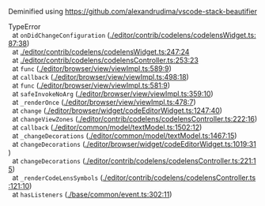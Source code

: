 Deminified using https://github.com/alexandrudima/vscode-stack-beautifier

TypeError<br/>&nbsp;&nbsp;at&nbsp;`onDidChangeConfiguration`&nbsp;([./editor/contrib/codelens/codelensWidget.ts:87:38](https://github.com/Microsoft/vscode/blob/ebe9ea85a0a0bb087dccc98949542605dfc51f6f/src/vs/./editor/contrib/codelens/codelensWidget.ts#L87))<br/>&nbsp;&nbsp;at&nbsp;[./editor/contrib/codelens/codelensWidget.ts:247:24](https://github.com/Microsoft/vscode/blob/ebe9ea85a0a0bb087dccc98949542605dfc51f6f/src/vs/./editor/contrib/codelens/codelensWidget.ts#L247)<br/>&nbsp;&nbsp;at&nbsp;[./editor/contrib/codelens/codelensController.ts:253:23](https://github.com/Microsoft/vscode/blob/ebe9ea85a0a0bb087dccc98949542605dfc51f6f/src/vs/./editor/contrib/codelens/codelensController.ts#L253)<br/>&nbsp;&nbsp;at&nbsp;`func`&nbsp;([./editor/browser/view/viewImpl.ts:589:9](https://github.com/Microsoft/vscode/blob/ebe9ea85a0a0bb087dccc98949542605dfc51f6f/src/vs/./editor/browser/view/viewImpl.ts#L589))<br/>&nbsp;&nbsp;at&nbsp;`callback`&nbsp;([./editor/browser/view/viewImpl.ts:498:18](https://github.com/Microsoft/vscode/blob/ebe9ea85a0a0bb087dccc98949542605dfc51f6f/src/vs/./editor/browser/view/viewImpl.ts#L498))<br/>&nbsp;&nbsp;at&nbsp;`func`&nbsp;([./editor/browser/view/viewImpl.ts:581:9](https://github.com/Microsoft/vscode/blob/ebe9ea85a0a0bb087dccc98949542605dfc51f6f/src/vs/./editor/browser/view/viewImpl.ts#L581))<br/>&nbsp;&nbsp;at&nbsp;`safeInvokeNoArg`&nbsp;([./editor/browser/view/viewImpl.ts:359:10](https://github.com/Microsoft/vscode/blob/ebe9ea85a0a0bb087dccc98949542605dfc51f6f/src/vs/./editor/browser/view/viewImpl.ts#L359))<br/>&nbsp;&nbsp;at&nbsp;`_renderOnce`&nbsp;([./editor/browser/view/viewImpl.ts:478:7](https://github.com/Microsoft/vscode/blob/ebe9ea85a0a0bb087dccc98949542605dfc51f6f/src/vs/./editor/browser/view/viewImpl.ts#L478))<br/>&nbsp;&nbsp;at&nbsp;`change`&nbsp;([./editor/browser/widget/codeEditorWidget.ts:1247:40](https://github.com/Microsoft/vscode/blob/ebe9ea85a0a0bb087dccc98949542605dfc51f6f/src/vs/./editor/browser/widget/codeEditorWidget.ts#L1247))<br/>&nbsp;&nbsp;at&nbsp;`changeViewZones`&nbsp;([./editor/contrib/codelens/codelensController.ts:222:16](https://github.com/Microsoft/vscode/blob/ebe9ea85a0a0bb087dccc98949542605dfc51f6f/src/vs/./editor/contrib/codelens/codelensController.ts#L222))<br/>&nbsp;&nbsp;at&nbsp;`callback`&nbsp;([./editor/common/model/textModel.ts:1502:12](https://github.com/Microsoft/vscode/blob/ebe9ea85a0a0bb087dccc98949542605dfc51f6f/src/vs/./editor/common/model/textModel.ts#L1502))<br/>&nbsp;&nbsp;at&nbsp;`_changeDecorations`&nbsp;([./editor/common/model/textModel.ts:1467:15](https://github.com/Microsoft/vscode/blob/ebe9ea85a0a0bb087dccc98949542605dfc51f6f/src/vs/./editor/common/model/textModel.ts#L1467))<br/>&nbsp;&nbsp;at&nbsp;`changeDecorations`&nbsp;([./editor/browser/widget/codeEditorWidget.ts:1019:31](https://github.com/Microsoft/vscode/blob/ebe9ea85a0a0bb087dccc98949542605dfc51f6f/src/vs/./editor/browser/widget/codeEditorWidget.ts#L1019))<br/>&nbsp;&nbsp;at&nbsp;`changeDecorations`&nbsp;([./editor/contrib/codelens/codelensController.ts:221:15](https://github.com/Microsoft/vscode/blob/ebe9ea85a0a0bb087dccc98949542605dfc51f6f/src/vs/./editor/contrib/codelens/codelensController.ts#L221))<br/>&nbsp;&nbsp;at&nbsp;`_renderCodeLensSymbols`&nbsp;([./editor/contrib/codelens/codelensController.ts:121:10](https://github.com/Microsoft/vscode/blob/ebe9ea85a0a0bb087dccc98949542605dfc51f6f/src/vs/./editor/contrib/codelens/codelensController.ts#L121))<br/>&nbsp;&nbsp;at&nbsp;`hasListeners`&nbsp;([./base/common/event.ts:302:11](https://github.com/Microsoft/vscode/blob/ebe9ea85a0a0bb087dccc98949542605dfc51f6f/src/vs/./base/common/event.ts#L302))<br/>